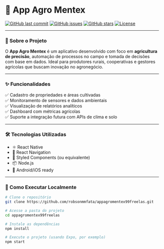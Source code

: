 # 🌱 App Agro Mentex

[![GitHub last commit](https://img.shields.io/github/last-commit/robsonmmfata/appagromentex99freelas?style=flat-square)](https://github.com/robsonmmfata/appagromentex99freelas)
[![GitHub issues](https://img.shields.io/github/issues/robsonmmfata/appagromentex99freelas?style=flat-square)](https://github.com/robsonmmfata/appagromentex99freelas/issues)
[![GitHub stars](https://img.shields.io/github/stars/robsonmmfata/appagromentex99freelas?style=flat-square)](https://github.com/robsonmmfata/appagromentex99freelas/stargazers)
[![License](https://img.shields.io/badge/license-MIT-green?style=flat-square)](#licença)

---

### 📘 Sobre o Projeto

O **App Agro Mentex** é um aplicativo desenvolvido com foco em **agricultura de precisão**, automação de processos no campo e tomada de decisões com base em dados. Ideal para produtores rurais, cooperativas e gestores agrícolas que buscam inovação no agronegócio.

---

### ✨ Funcionalidades

✅ Cadastro de propriedades e áreas cultivadas  
✅ Monitoramento de sensores e dados ambientais  
✅ Visualização de relatórios analíticos  
✅ Dashboard com métricas agrícolas  
✅ Suporte a integração futura com APIs de clima e solo

---

### 🛠️ Tecnologias Utilizadas

- ⚛️ React Native  
- 🧭 React Navigation  
- 🎨 Styled Components (ou equivalente)  
- 📦 Node.js  
- 📱 Android/iOS ready  


---

### 🚀 Como Executar Localmente

```bash
# Clone o repositório
git clone https://github.com/robsonmmfata/appagromentex99freelas.git

# Acesse a pasta do projeto
cd appagromentex99freelas

# Instale as dependências
npm install

# Execute o projeto (usando Expo, por exemplo)
npm start
